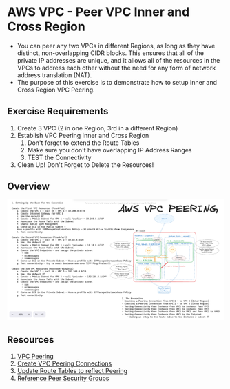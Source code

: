# AWS VPC - Peer VPC Inner and Cross Region
- You can peer any two VPCs in different Regions, as long as they have distinct, non-overlapping CIDR blocks. This ensures that all of the private IP addresses are unique, and it allows all of the resources in the VPCs to address each other without the need for any form of network address translation (NAT).
- The purpose of this exercise is to demonstrate how to setup Inner and Cross Region VPC Peering. 

## Exercise Requirements
1. Create 3 VPC (2 in one Region, 3rd in a different Region)
1. Establish VPC Peering Inner and Cross Region
    1. Don't forget to extend the Route Tables
    1. Make sure you don't have overlapping IP Address Ranges
    1. TEST the Connectivity
1. Clean Up! Don't Forget to Delete the Resources!

## Overview
![AWS VPC - VPC Peering Inner and Cross Region](./vpc-peering-01.png)

## Resources
1. [VPC Peering](https://docs.aws.amazon.com/vpc/latest/peering/what-is-vpc-peering.html)
1. [Create VPC Peering Connections](https://docs.aws.amazon.com/vpc/latest/peering/create-vpc-peering-connection.html)
1. [Update Route Tables to reflect Peering](https://docs.aws.amazon.com/vpc/latest/peering/vpc-peering-routing.html)
1. [Reference Peer Security Groups](https://docs.aws.amazon.com/vpc/latest/peering/vpc-peering-security-groups.html)
